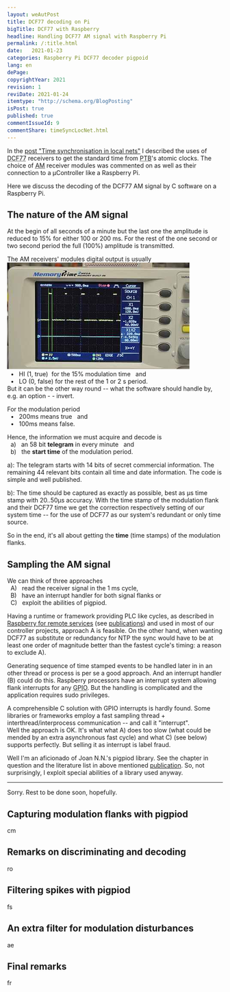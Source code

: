 ```yaml
---
layout: weAutPost
title: DCF77 decoding on Pi
bigTitle: DCF77 with Raspberry
headline: Handling DCF77 AM signal with Raspberry Pi
permalink: /:title.html
date:   2021-01-23
categories: Raspberry Pi DCF77 decoder pigpoid
lang: en
dePage:
copyrightYear: 2021
revision: 1
reviDate: 2021-01-24
itemtype: "http://schema.org/BlogPosting"
isPost: true
published: true
commentIssueId: 9
commentShare: timeSyncLocNet.html
---
```

In the [post "Time synchronisation in local nets"](/timeSyncLocNet.html)
I described the uses of 
<abbr title="the callsign of the long wave time transmitter in Mainflingen">DCF77</abbr>
receivers to get the standard time from 
<abbr title="Physikalisch-Technische Bundesanstalt, Braunschweig">PTB</abbr>'s
atomic clocks. The choice of 
<abbr title="amplitude modulation">AM</abbr> receiver modules was commented
on as well as their connection to a µController like a Raspberry Pi.

Here we discuss the decoding of the DCF77 AM signal by C software on a 
Raspberry Pi. 

## The nature of the AM signal

At the begin of all seconds of a minute but the last one
the amplitude is reduced to 15% for either 100 or 200 ms.
For the rest of the one second or two second period the full (100%)
amplitude is transmitted.

The AM receivers' modules digital output is usually[<img 
src="/assets/images/goodDCF77sig_0466sm.jpg" width="426" height="248" 
title="a good DCF77 signal; click: large"  alt="a good DCF77 signal"
class="imgonright" />](/assets/images/goodDCF77sig_0466.jpg "click: large")    
  &nbsp; &bull; &nbsp; HI (1, true)&nbsp; 
      for the 15% modulation time &nbsp; and   
  &nbsp; &bull; &nbsp; LO (0, false) for the rest of the 1 or 2 s 
period.  
But it can be the other way round -- what the software should handle by,
e.g. an option -&nbsp;-&nbsp;invert.

For the modulation period    
  &nbsp; &bull; &nbsp; 200ms means true &nbsp; and     
  &nbsp; &bull; &nbsp; 100ms means false.

Hence, the information we must acquire and decode is   
  &nbsp; a) &nbsp; an 58 bit **telegram** in every minute &nbsp; and  
  &nbsp; b) &nbsp; the **start time** of the modulation period.
  
a): The telegram starts with 14 bits of secret commercial information. The
remaining 44 relevant bits contain all time and date
information. The code is simple and well published.

b): The time should be captured as exactly as possible, best as µs time stamp
with 20..50µs accuracy. With the time stamp of the modulation flank and their
DCF77 time we get the correction respectively setting of our system time --
for the use of DCF77 as our system's redundant or only time source.

So in the end, it's all about getting the **time** (time stamps) of
the modulation flanks.

## Sampling the AM signal

We can think of three approaches    
  &nbsp; A) &nbsp; read the receiver signal in the 1 ms cycle,    
  &nbsp; B) &nbsp; have an interrupt handler for both signal flanks or    
  &nbsp; C) &nbsp; exploit the abilities of pigpiod.
  
Having a runtime or framework providing 
PLC like cycles, as described in
[Raspberry for remote services](https://a-weinert.de/pub/raspberry4remoteServices.pdf
"Raspberry for remote services (.pdf, download)")
(see [publications](https://a-weinert.de/publication_en.html)) and used in
most of our controller projects, approach A is feasible. On the other hand,
when wanting DCF77 as substitute or redundancy for NTP the sync would have 
to be at least one order of magnitude better than the fastest 
cycle's timing: a reason to exclude A).

Generating sequence of time stamped events to be handled later in in an
other thread or process is per se a good approach. And an interrupt handler
(B) could do this. Raspberry processors have an interrupt system
allowing flank interrupts for
any <abbr title="general purpose input/output">GPIO</abbr>. But the
handling is complicated and the application requires sudo privileges.

A comprehensible C solution with GPIO interrupts is hardly found. Some 
libraries or frameworks employ a fast sampling thread +
interthread/interprocess communication -- and call it "interrupt".   
Well the approach is OK. It's what what A) does too slow (what could be 
mended by an extra asynchronous fast cycle) and what C) (see below) supports
perfectly. But selling it as interrupt is label fraud.

Well I'm an aficionado of Joan N.N.'s pigpiod library. See the chapter 
in question and the literature list in above mentioned 
[publication](https://a-weinert.de/pub/raspberry4remoteServices.pdf
"Raspberry for remote services (.pdf, download"). So, not surprisingly,
I exploit special abilities of a library used anyway.

<hr />

Sorry. Rest to be done soon, hopefully. 

## Capturing modulation flanks with pigpiod

cm

## Remarks on discriminating and decoding

ro

## Filtering spikes with pigpiod

fs

## An extra filter for modulation disturbances

ae

## Final remarks

fr





